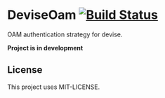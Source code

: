 # DeviseOam [![Build Status](https://secure.travis-ci.org/whatthewhat/devise-oam.png)](http://travis-ci.org/whatthewhat/devise-oam)

OAM authentication strategy for devise.

**Project is in development**

## License

This project uses MIT-LICENSE.